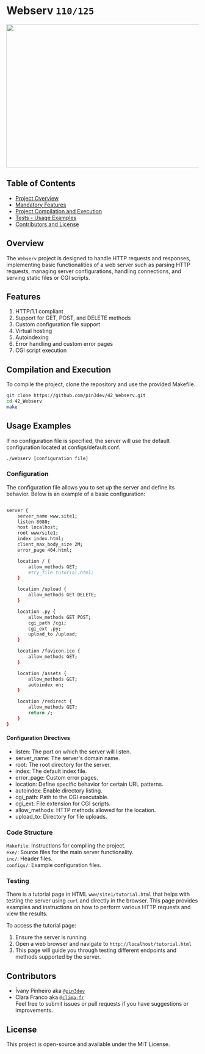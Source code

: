 # Webserv `110/125`

<p align="center">
  <img src="" width="600" height="375" />
</p>

## Table of Contents  
- [Project Overview](#overview)  
- [Mandatory Features](#features)  
- [Project Compilation and Execution](#compilation-and-execution)  
- [Tests -  Usage Examples](#usage-examples)  
- [Contributors and License](#contributors)  


## Overview  

The `Webserv` project is designed to handle HTTP requests and responses, implementing basic functionalities of a web server 
such as parsing HTTP requests, managing server configurations, handling connections, and serving static files or CGI scripts.  

## Features  
1. HTTP/1.1 compliant
2. Support for GET, POST, and DELETE methods
3. Custom configuration file support
4. Virtual hosting
5. Autoindexing  
6. Error handling and custom error pages  
7. CGI script execution
 
## Compilation and Execution
To compile the project, clone the repository and use the provided Makefile.  

```bash
git clone https://github.com/pin3dev/42_Webserv.git  
cd 42_Webserv  
make
```

## Usage Examples
If no configuration file is specified, the server will use the default configuration located at configs/default.conf.
```bash
./webserv [configuration file]
```

### Configuration
The configuration file allows you to set up the server and define its behavior. Below is an example of a basic configuration:

```bash

server {
	server_name www.site1;
	listen 8080;
	host localhost;
	root www/site1;
	index index.html;
	client_max_body_size 2M;
	error_page 404.html;

	location / {
		allow_methods GET;
		#try_file tutorial.html;
	}

	location /upload {
		allow_methods GET DELETE;
	}

	location .py {
		allow_methods GET POST;
		cgi_path /cgi;
		cgi_ext .py;
		upload_to /upload;
	}

	location /favicon.ico {
		allow_methods GET;
	}

	location /assets {
		allow_methods GET;
		autoindex on;
	}

	location /redirect {
		allow_methods GET;
		return /;
	}
}
```
#### Configuration Directives
- listen: The port on which the server will listen.
- server_name: The server's domain name.
- root: The root directory for the server.
- index: The default index file.
- error_page: Custom error pages.
- location: Define specific behavior for certain URL patterns.
- autoindex: Enable directory listing.
- cgi_path: Path to the CGI executable.
- cgi_ext: File extension for CGI scripts.
- allow_methods: HTTP methods allowed for the location.
- upload_to: Directory for file uploads.
  
### Code Structure
`Makefile`: Instructions for compiling the project.  
`exe/`: Source files for the main server functionality.  
`inc/`: Header files.  
`configs/`: Example configuration files.  

### Testing
There is a tutorial page in HTML `www/site1/tutorial.html` that helps with testing the server using `curl` and directly in the browser. 
This page provides examples and instructions on how to perform various HTTP requests and view the results.  

To access the tutorial page:

1. Ensure the server is running.
2. Open a web browser and navigate to `http://localhost/tutorial.html`
3. This page will guide you through testing different endpoints and methods supported by the server.

## Contributors

* Ívany Pinheiro aka [`@pin3dev`](https://github.com/pin3dev)  
* Clara Franco aka [`@clima-fr`](https://github.com/clima-fr)  
Feel free to submit issues or pull requests if you have suggestions or improvements.

## License
This project is open-source and available under the MIT License.
